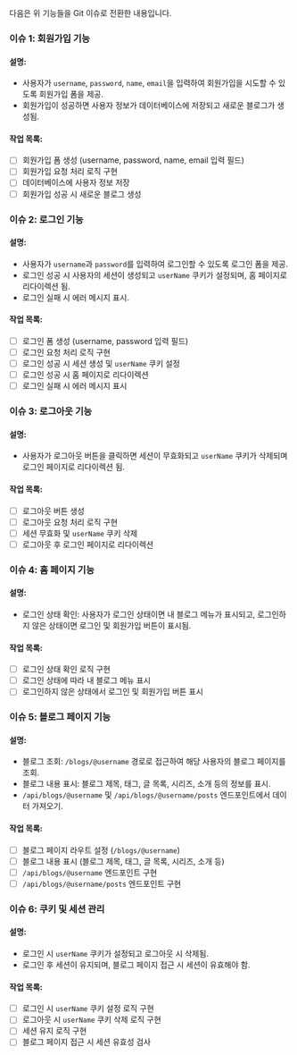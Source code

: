 다음은 위 기능들을 Git 이슈로 전환한 내용입니다.

### 이슈 1: 회원가입 기능
#### 설명:
- 사용자가 `username`, `password`, `name`, `email`을 입력하여 회원가입을 시도할 수 있도록 회원가입 폼을 제공.
- 회원가입이 성공하면 사용자 정보가 데이터베이스에 저장되고 새로운 블로그가 생성됨.

#### 작업 목록:
- [ ] 회원가입 폼 생성 (username, password, name, email 입력 필드)
- [ ] 회원가입 요청 처리 로직 구현
- [ ] 데이터베이스에 사용자 정보 저장
- [ ] 회원가입 성공 시 새로운 블로그 생성

### 이슈 2: 로그인 기능
#### 설명:
- 사용자가 `username`과 `password`를 입력하여 로그인할 수 있도록 로그인 폼을 제공.
- 로그인 성공 시 사용자의 세션이 생성되고 `userName` 쿠키가 설정되며, 홈 페이지로 리다이렉션 됨.
- 로그인 실패 시 에러 메시지 표시.

#### 작업 목록:
- [ ] 로그인 폼 생성 (username, password 입력 필드)
- [ ] 로그인 요청 처리 로직 구현
- [ ] 로그인 성공 시 세션 생성 및 `userName` 쿠키 설정
- [ ] 로그인 성공 시 홈 페이지로 리다이렉션
- [ ] 로그인 실패 시 에러 메시지 표시

### 이슈 3: 로그아웃 기능
#### 설명:
- 사용자가 로그아웃 버튼을 클릭하면 세션이 무효화되고 `userName` 쿠키가 삭제되며 로그인 페이지로 리다이렉션 됨.

#### 작업 목록:
- [ ] 로그아웃 버튼 생성
- [ ] 로그아웃 요청 처리 로직 구현
- [ ] 세션 무효화 및 `userName` 쿠키 삭제
- [ ] 로그아웃 후 로그인 페이지로 리다이렉션

### 이슈 4: 홈 페이지 기능
#### 설명:
- 로그인 상태 확인: 사용자가 로그인 상태이면 내 블로그 메뉴가 표시되고, 로그인하지 않은 상태이면 로그인 및 회원가입 버튼이 표시됨.

#### 작업 목록:
- [ ] 로그인 상태 확인 로직 구현
- [ ] 로그인 상태에 따라 내 블로그 메뉴 표시
- [ ] 로그인하지 않은 상태에서 로그인 및 회원가입 버튼 표시

### 이슈 5: 블로그 페이지 기능
#### 설명:
- 블로그 조회: `/blogs/@username` 경로로 접근하여 해당 사용자의 블로그 페이지를 조회.
- 블로그 내용 표시: 블로그 제목, 태그, 글 목록, 시리즈, 소개 등의 정보를 표시.
- `/api/blogs/@username` 및 `/api/blogs/@username/posts` 엔드포인트에서 데이터 가져오기.

#### 작업 목록:
- [ ] 블로그 페이지 라우트 설정 (`/blogs/@username`)
- [ ] 블로그 내용 표시 (블로그 제목, 태그, 글 목록, 시리즈, 소개 등)
- [ ] `/api/blogs/@username` 엔드포인트 구현
- [ ] `/api/blogs/@username/posts` 엔드포인트 구현

### 이슈 6: 쿠키 및 세션 관리
#### 설명:
- 로그인 시 `userName` 쿠키가 설정되고 로그아웃 시 삭제됨.
- 로그인 후 세션이 유지되며, 블로그 페이지 접근 시 세션이 유효해야 함.

#### 작업 목록:
- [ ] 로그인 시 `userName` 쿠키 설정 로직 구현
- [ ] 로그아웃 시 `userName` 쿠키 삭제 로직 구현
- [ ] 세션 유지 로직 구현
- [ ] 블로그 페이지 접근 시 세션 유효성 검사